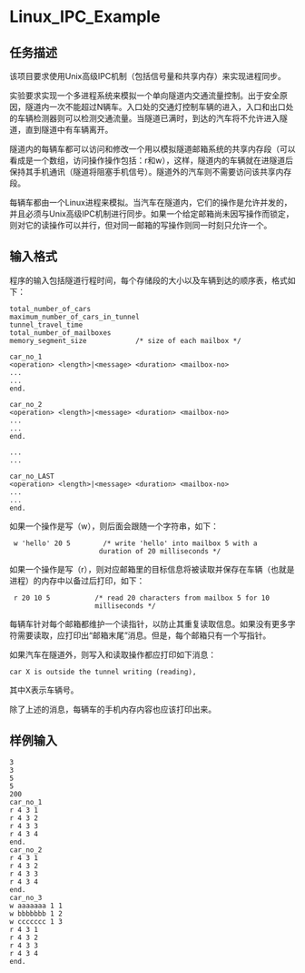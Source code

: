 # Linux_IPC_Example

## 任务描述
该项目要求使用Unix高级IPC机制（包括信号量和共享内存）来实现进程同步。

实验要求实现一个多进程系统来模拟一个单向隧道内交通流量控制。出于安全原因，隧道内一次不能超过N辆车。入口处的交通灯控制车辆的进入，入口和出口处的车辆检测器则可以检测交通流量。当隧道已满时，到达的汽车将不允许进入隧道，直到隧道中有车辆离开。

隧道内的每辆车都可以访问和修改一个用以模拟隧道邮箱系统的共享内存段（可以看成是一个数组，访问操作操作包括：r和w），这样，隧道内的车辆就在进隧道后保持其手机通讯（隧道将阻塞手机信号）。隧道外的汽车则不需要访问该共享内存段。

每辆车都由一个Linux进程来模拟。当汽车在隧道内，它们的操作是允许并发的，并且必须与Unix高级IPC机制进行同步。如果一个给定邮箱尚未因写操作而锁定，则对它的读操作可以并行，但对同一邮箱的写操作则同一时刻只允许一个。
## 输入格式
程序的输入包括隧道行程时间，每个存储段的大小以及车辆到达的顺序表，格式如下：
```
total_number_of_cars
maximum_number_of_cars_in_tunnel
tunnel_travel_time
total_number_of_mailboxes
memory_segment_size            /* size of each mailbox */

car_no_1
<operation> <length>|<message> <duration> <mailbox-no>
...
...
end.

car_no_2
<operation> <length>|<message> <duration> <mailbox-no>
...
...
end.

...
...

car_no_LAST
<operation> <length>|<message> <duration> <mailbox-no>
...
...
end.
```

如果一个操作是写（w），则后面会跟随一个字符串，如下：
```
 w 'hello' 20 5        /* write 'hello' into mailbox 5 with a
                      duration of 20 milliseconds */
```
如果一个操作是写（r），则对应邮箱里的目标信息将被读取并保存在车辆（也就是进程）的内存中以备过后打印，如下：
```
 r 20 10 5           /* read 20 characters from mailbox 5 for 10
                     milliseconds */
```
每辆车针对每个邮箱都维护一个读指针，以防止其重复读取信息。如果没有更多字符需要读取，应打印出“邮箱末尾”消息。但是，每个邮箱只有一个写指针。

如果汽车在隧道外，则写入和读取操作都应打印如下消息：
```
car X is outside the tunnel writing (reading),
```
其中X表示车辆号。

除了上述的消息，每辆车的手机内存内容也应该打印出来。
## 样例输入
```
3
3
5
5
200
car_no_1
r 4 3 1
r 4 3 2
r 4 3 3
r 4 3 4
end.
car_no_2
r 4 3 1
r 4 3 2
r 4 3 3
r 4 3 4
end.
car_no_3
w aaaaaaa 1 1
w bbbbbbb 1 2
w ccccccc 1 3
r 4 3 1
r 4 3 2
r 4 3 3
r 4 3 4
end.
```
